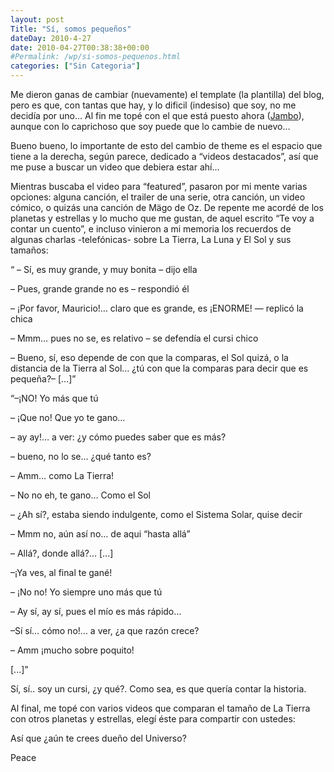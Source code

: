 ```yaml
---
layout: post
Title: "Sí, somos pequeños"
dateDay: 2010-4-27
date: 2010-04-27T00:38:38+00:00
#Permalink: /wp/si-somos-pequenos.html
categories: ["Sin Categoria"]
---
```


<p>Me dieron ganas de cambiar (nuevamente) el template (la plantilla) del blog, pero es que, con tantas que hay, y lo dificil (indesiso) que soy, no me decidía por uno&#8230; Al fin me topé con el que está puesto ahora (<a title="Jambo - By Simplethemes" href="http://www.simplethemes.com/jambo-wordpress-theme.html" target="_blank">Jambo</a>), aunque con lo caprichoso que soy puede que lo cambie de nuevo&#8230;</p>
<p>Bueno bueno, lo importante de esto del cambio de theme es el espacio que tiene a la derecha, según parece, dedicado a “videos destacados”, así que me puse a buscar un video que debiera estar ahí&#8230;<span id="more-338"></span></p>
<p>Mientras buscaba el video para “featured”, pasaron por mi mente varias opciones: alguna canción, el trailer de una serie, otra canción, un video cómico, o quizás una canción de Mägo de Oz. De repente me acordé de los planetas y estrellas y lo mucho que me gustan, de aquel escrito “Te voy a contar un cuento”, e incluso vinieron a mi memoria los recuerdos de algunas charlas -telefónicas- sobre La Tierra, La Luna y El Sol y sus tamaños:</p>
<p>“ – Sí, es muy grande, y muy bonita – dijo ella</p>
<p>&#8211; Pues, grande grande no es – respondió él</p>
<p>&#8211; ¡Por favor, Mauricio!&#8230; claro que es grande, es ¡ENORME! &#8212; replicó la chica</p>
<p>&#8211; Mmm&#8230; pues no se, es relativo – se defendía el cursi chico</p>
<p>&#8211; Bueno, sí, eso depende de con que la comparas, el Sol quizá, o la distancia de la Tierra al Sol&#8230; ¿tú con que la comparas para decir que es pequeña?&#8211; [...]”</p>
<p>“&#8211;¡NO! Yo más que tú</p>
<p>&#8211; ¡Que no! Que yo te gano&#8230;</p>
<p>&#8211; ay ay!&#8230; a ver: ¿y cómo puedes saber que es más?</p>
<p>&#8211; bueno, no lo se&#8230; ¿qué tanto es?</p>
<p>&#8211; Amm&#8230; como La Tierra!</p>
<p>&#8211; No no eh, te gano&#8230; Como el Sol</p>
<p>&#8211; ¿Ah sí?, estaba siendo indulgente, como el Sistema Solar, quise decir</p>
<p>&#8211; Mmm no, aún así no&#8230; de aqui “hasta allá”</p>
<p>&#8211; Allá?, donde allá?&#8230; [...]</p>
<p>&#8211;¡Ya ves, al final te gané!</p>
<p>&#8211; ¡No no! Yo siempre uno más que tú</p>
<p>&#8211; Ay sí, ay sí, pues el mío es más rápido&#8230;</p>
<p>&#8211;Sí sí&#8230; cómo no!&#8230; a ver, ¿a que razón crece?</p>
<p>&#8211; Amm ¡mucho sobre poquito!</p>
<p>[...]”</p>
<p>Sí, sí.. soy un cursi, ¿y qué?. Como sea, es que quería contar la historia.</p>
<p>Al final, me topé con varios videos que comparan el tamaño de La Tierra con otros planetas y estrellas, elegí éste para compartir con ustedes:</p>
<p><object type="application/x-shockwave-flash" style="width:410px; height:202px;" data="http://www.youtube.com/v/Z8BncJ7XMLk?color1=006699&amp;color2=54ABD6&amp;rel=0&amp;showsearch=0&amp;showinfo=0&amp;fs=1"><param name="movie" value="http://www.youtube.com/v/Z8BncJ7XMLk?color1=006699&amp;color2=54ABD6&amp;rel=0&amp;showsearch=0&amp;showinfo=0&amp;fs=1" /><param name="allowFullScreen" value="true" /></object></p>
<p>Así que ¿aún te crees dueño del Universo?</p>
<p>Peace</p>
